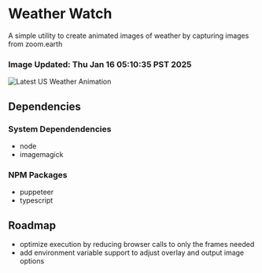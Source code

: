 # Weather Watch

A simple utility to create animated images of weather by capturing images from zoom.earth

### Image Updated: Thu Jan 16 05:10:35 PST 2025

![Latest US Weather Animation](animations/2025-01-16.webp)

## Dependencies
### System Dependendencies
* node
* imagemagick
### NPM Packages
* puppeteer
* typescript

## Roadmap
* optimize execution by reducing browser calls to only the frames needed
* add environment variable support to adjust overlay and output image options
